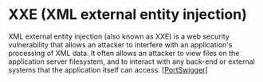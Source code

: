 # XXE (XML external entity injection)

XML external entity injection (also known as XXE) is a web security vulnerability that allows an attacker to interfere with an application's processing of XML data. It often allows an attacker to view files on the application server filesystem, and to interact with any back-end or external systems that the application itself can access. \[[PortSwigger](https://portswigger.net/web-security/xxe)]
